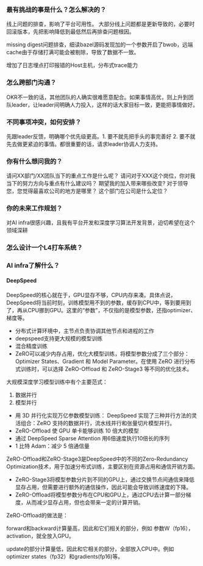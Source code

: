 ### 最有挑战的事是什么？怎么解决的？
线上问题的排查，影响了平台可用性。
大部分线上问题都是更新导致的，必要时回滚版本，先把影响降低到最低然后再排查问题根因。

missing digest问题排查，细读bazel源码发现加的一个参数开启了bwob，远端cache由于存储打满可能会被剔除，导致了数据不一致。

增加了日志埋点打印报错的Host主机，分布式trace能力

### 怎么跨部门沟通？
OKR不一致的话，其他团队的人确实很难愿意配合。如果事情高优，则上升到团队leader，让leader间明确人力投入，这样的话大家目标一致，更能把事情做好。

### 不同事项冲突，如何安排？
先跟leader反馈，明确哪个优先级更高。1. 要不就先把手头的事完善好 2. 要不就先去做更紧迫的事情。都很重要的话，请求leader协调人力支持。

### 你有什么想问我的？
请问XX部门/XX团队当下的重点工作是什么呢？
请问对于XXX这个岗位，你对我当下的努力方向与重点有什么建议吗？
期望我的加入带来哪些改变?
对于领导您，您觉得最喜欢公司的地方是哪里？
这个部门在公司是什么定位？

### 你的未来工作规划？
对AI infra很感兴趣，且我有平台开发和深度学习算法开发背景，迫切希望在这个领域深耕

### 怎么设计一个L4打车系统？

### AI infra了解什么？
#### DeepSpeed
DeepSpeed的核心就在于，GPU显存不够，CPU内存来凑。具体点说，DeepSpeed将当前时刻，训练模型用不到的参数，缓存到CPU中，等到要用到了，再从CPU挪到GPU。这里的“参数”，不仅指的是模型参数，还指optimizer、梯度等。

- 分布式计算环境中，主节点负责协调其他节点和进程的工作
- deepspeed支持更大规模的模型训练
- 混合精度训练
- ZeRO可以减少内存占用，优化大模型训练，将模型参数分成了三个部分：Optimizer States、Gradient 和 Model Parameter。在使用 ZeRO 进行分布式训练时，可以选择 ZeRO-Offload 和 ZeRO-Stage3 等不同的优化技术。

大规模深度学习模型训练中有个主要范式：

1. 数据并行
2. 模型并行

- 用 3D 并行化实现万亿参数模型训练： DeepSpeed 实现了三种并行方法的灵活组合：ZeRO 支持的数据并行，流水线并行和张量切片模型并行。
- ZeRO-Offload 使 GPU 单卡能够训练 10 倍大的模型
- 通过 DeepSpeed Sparse Attention 用6倍速度执行10倍长的序列
- 1 比特 Adam：减少 5 倍通信量

ZeRO-Offload和ZeRO-Stage3是DeepSpeed中的不同的Zero-Redundancy Optimization技术，用于加速分布式训练，主要区别在资源占用和通信开销方面。

- ZeRO-Stage3将模型参数分片到不同的GPU上，通过交换节点间通信来降低显存占用，但需要进行额外的通信操作，因此可能会导致训练速度的下降。
- ZeRO-Offload将模型参数分布在CPU和GPU上，通过CPU去计算一部分梯度，从而减少显存占用，但也会带来一定的计算开销。

ZeRO-Offload的做法是：

forward和backward计算量高，因此和它们相关的部分，例如 参数W（fp16），activation，就全放入GPU。

update的部分计算量低，因此和它相关的部分，全部放入CPU中。例如 optimizer states（fp32）和gradients(fp16)等。






